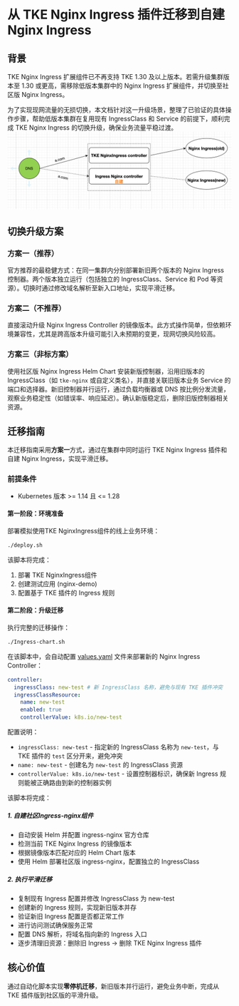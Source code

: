 # 从 TKE Nginx Ingress 插件迁移到自建 Nginx Ingress

## 背景
TKE Nginx Ingress 扩展组件已不再支持 TKE 1.30 及以上版本。若需升级集群版本至 1.30 或更高，需移除低版本集群中的 Nginx Ingress 扩展组件，并切换至社区版 Nginx Ingress。

为了实现现网流量的无损切换，本文档针对这一升级场景，整理了已验证的具体操作步骤，帮助低版本集群在复用现有 IngressClass 和 Service 的前提下，顺利完成 TKE Nginx Ingress 的切换升级，确保业务流量平稳过渡。
![img.png](img.png)
## 切换升级方案

### 方案一（推荐）
官方推荐的最稳健方式：在同一集群内分别部署新旧两个版本的 Nginx Ingress 控制器。两个版本独立运行（包括独立的 IngressClass、Service 和 Pod 等资源）。切换时通过修改域名解析至新入口地址，实现平滑迁移。

### 方案二（不推荐）
直接滚动升级 Nginx Ingress Controller 的镜像版本。此方式操作简单，但依赖环境兼容性，尤其是跨高版本升级可能引入未预期的变更，现网切换风险较高。

### 方案三（非标方案）
使用社区版 Nginx Ingress Helm Chart 安装新版控制器，沿用旧版本的 IngressClass（如 `tke-nginx` 或自定义类名），并直接关联旧版本业务 Service 的端口和选择器。新旧控制器并行运行，通过负载均衡器或 DNS 按比例分发流量，观察业务稳定性（如错误率、响应延迟）。确认新版稳定后，删除旧版控制器相关资源。

## 迁移指南
本迁移指南采用**方案一**方式，通过在集群中同时运行 TKE Nginx Ingress 插件和自建 Nginx Ingress，实现平滑迁移。

### 前提条件
- Kubernetes 版本 >= 1.14 且 <= 1.28


#### 第一阶段：环境准备
部署模拟使用TKE NginxIngress组件的线上业务环境：
```bash
./deploy.sh
```


该脚本将完成：
1. 部署 TKE NginxIngress组件
2. 创建测试应用 (nginx-demo)
3. 配置基于 TKE 插件的 Ingress 规则

#### 第二阶段：升级迁移
执行完整的迁移操作：
```bash
./Ingress-chart.sh
```


在该脚本中，会自动配置 [values.yaml](file:///Users/tangtang/Desktop/Go/src/PlayBook-TKE/nginx-ingress->ingress-nginx/values.yaml) 文件来部署新的 Nginx Ingress Controller：

```yaml
controller:
  ingressClass: new-test # 新 IngressClass 名称，避免与现有 TKE 插件冲突
  ingressClassResource:
    name: new-test
    enabled: true
    controllerValue: k8s.io/new-test
```


配置说明：
- `ingressClass: new-test` - 指定新的 IngressClass 名称为 `new-test`，与 TKE 插件的 `test` 区分开来，避免冲突
- `name: new-test` - 创建名为 `new-test` 的 IngressClass 资源
- `controllerValue: k8s.io/new-test` - 设置控制器标识，确保新 Ingress 规则能被正确路由到新的控制器实例

该脚本将完成：

##### 1. 自建社区Ingress-nginx组件
- 自动安装 Helm 并配置 ingress-nginx 官方仓库
- 检测当前 TKE Nginx Ingress 的镜像版本
- 根据镜像版本匹配对应的 Helm Chart 版本
- 使用 Helm 部署社区版 ingress-nginx，配置独立的 IngressClass

##### 2. 执行平滑迁移
- 复制现有 Ingress 配置并修改 IngressClass 为 new-test
- 创建新的 Ingress 规则，实现新旧版本并存
- 验证新旧 Ingress 配置是否都正常工作
- 进行访问测试确保服务正常
- 配置 DNS 解析，将域名指向新的 Ingress 入口
- 逐步清理旧资源：删除旧 Ingress → 删除 TKE Nginx Ingress 插件

## 核心价值
通过自动化脚本实现**零停机迁移**，新旧版本并行运行，避免业务中断，完成从 TKE 插件版到社区版的平滑升级。